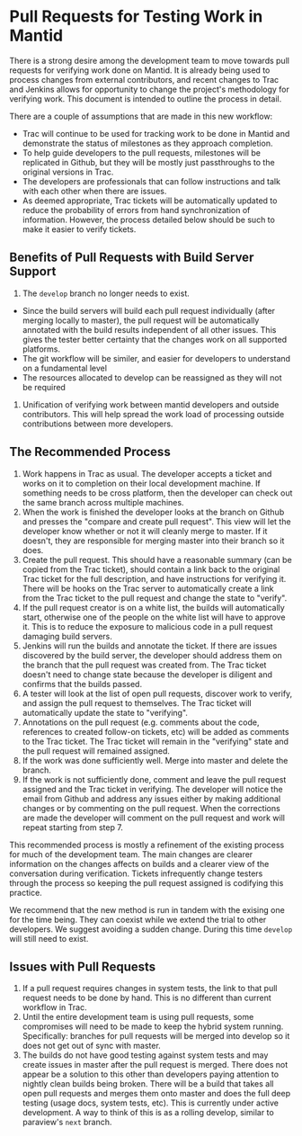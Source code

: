 Pull Requests for Testing Work in Mantid
========================================
There is a strong desire among the development team to move towards pull requests for verifying work done on Mantid. It is already being used to process changes from external contributors, and recent changes to Trac and Jenkins allows for opportunity to change the project's methodology for verifying work. This document is intended to outline the process in detail.

There are a couple of assumptions that are made in this new workflow:
* Trac will continue to be used for tracking work to be done in Mantid and demonstrate the status of milestones as they approach completion.
* To help guide developers to the pull requests, milestones will be replicated in Github, but they will be mostly just passthroughs to the original versions in Trac.
* The developers are professionals that can follow instructions and talk with each other when there are issues.
* As deemed appropriate, Trac tickets will be automatically updated to reduce the probability of errors from hand synchronization of information. However, the process detailed below should be such to make it easier to verify tickets.

Benefits of Pull Requests with Build Server Support
---------------------------------------------------
1. The `develop` branch no longer needs to exist. 
- Since the build servers will build each pull request individually (after merging locally to master), the pull request will be automatically annotated with the build results independent of all other issues. This gives the tester better certainty that the changes work on all supported platforms.
- The git workflow will be similer, and easier for developers to understand on a fundamental level
- The resources allocated to develop can be reassigned as they will not be required
1. Unification of verifying work between mantid developers and outside contributors. This will help spread the work load of processing outside contributions between more developers.

The Recommended Process
-----------------------
1. Work happens in Trac as usual. The developer accepts a ticket and works on it to completion on their local development machine. If something needs to be cross platform, then the developer can check out the same branch across multiple machines.
2. When the work is finished the developer looks at the branch on Github and presses the "compare and create pull request". This view will let the developer know whether or not it will cleanly merge to master. If it doesn't, they are responsible for merging master into their branch so it does.
3. Create the pull request. This should have a reasonable summary (can be copied from the Trac ticket), should contain a link back to the original Trac ticket for the full description, and have instructions for verifying it. There will be hooks on the Trac server to automatically create a link from the Trac ticket to the pull request and change the state to "verify".
4. If the pull request creator is on a white list, the builds will automatically start, otherwise one of the people on the white list will have to approve it. This is to reduce the exposure to malicious code in a pull request damaging build servers.
5. Jenkins will run the builds and annotate the ticket. If there are issues discovered by the build server, the developer should address them on the branch that the pull request was created from. The Trac ticket doesn't need to change state because the developer is diligent and confirms that the builds passed.
6. A tester will look at the list of open pull requests, discover work to verify, and assign the pull request to themselves. The Trac ticket will automatically update the state to "verifying".
7. Annotations on the pull request (e.g. comments about the code, references to created follow-on tickets, etc) will be added as comments to the Trac ticket. The Trac ticket will remain in the "verifying" state and the pull request will remained assigned. 
8. If the work was done sufficiently well. Merge into master and delete the branch.
9. If the work is not sufficiently done, comment and leave the pull request assigned and the Trac ticket in verifying. The developer will notice the email from Github and address any issues either by making additional changes or by commenting on the pull request. When the corrections are made the developer will comment on the pull request and work will repeat starting from step 7.

This recommended process is mostly a refinement of the existing process for much of the development team. The main changes are clearer information on the changes affects on builds and a clearer view of the conversation during verification. Tickets infrequently change testers through the process so keeping the pull request assigned is codifying this practice. 

We recommend that the new method is run in tandem with the exising one for the time being. They can coexist while we extend the trial to other developers. We suggest avoiding a sudden change. During this time `develop` will still need to exist.

Issues with Pull Requests
-------------------------
1. If a pull request requires changes in system tests, the link to that pull request needs to be done by hand. This is no different than current workflow in Trac.
2. Until the entire development team is using pull requests, some compromises will need to be made to keep the hybrid system running. Specifically: branches for pull requests will be merged into develop so it does not get out of sync with master.
2. The builds do not have good testing against system tests and may create issues in master after the pull request is merged. There does not appear be a solution to this other than developers paying attention to nightly clean builds being broken. There will be a build that takes all open pull requests and merges them onto master and does the full deep testing (usage docs, system tests, etc). This is currently under active development. A way to think of this is as a rolling develop, similar to paraview's `next` branch.
